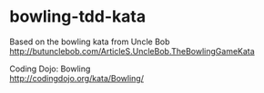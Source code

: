 # bowling-tdd-kata

Based on the bowling kata from Uncle Bob  
http://butunclebob.com/ArticleS.UncleBob.TheBowlingGameKata

Coding Dojo:  Bowling  
http://codingdojo.org/kata/Bowling/

